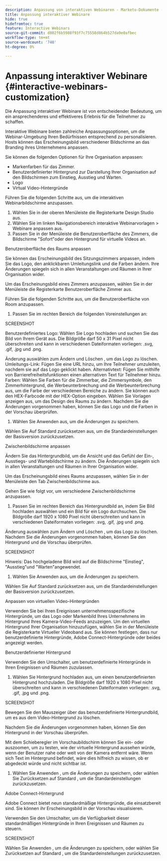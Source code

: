 ```yaml
---
description: Anpassung von interaktiven Webinaren - Marketo-Dokumente - Produktdokumentation
title: Anpassung interaktiver Webinare
hide: true
hidefromtoc: true
feature: Interactive Webinars
source-git-commit: d802f6b5988f93f7c75558d864b527da9e0afbec
workflow-type: tm+mt
source-wordcount: '748'
ht-degree: 0%

---
```


# Anpassung interaktiver Webinare {#interactive-webinars-customization}

Die Anpassung interaktiver Webinare ist von entscheidender Bedeutung, um ein ansprechenderes und effektiveres Erlebnis für die Teilnehmer zu schaffen.

Interaktive Webinare bieten zahlreiche Anpassungsoptionen, um die Webinar-Umgebung Ihren Bedürfnissen entsprechend zu personalisieren. Hosts können das Erscheinungsbild verschiedener Bildschirme an das Branding ihres Unternehmens anpassen.

Sie können die folgenden Optionen für Ihre Organisation anpassen:
* Markenfarben für das Zimmer.
* Benutzerdefinierter Hintergrund zur Darstellung Ihrer Organisation auf den Bildschirmen zum Einstieg, Ausstieg und Warten.
* Logo
* Virtual Video-Hintergründe

Führen Sie die folgenden Schritte aus, um die interaktiven Webinarbildschirme anzupassen.

1. Wählen Sie in der oberen Menüleiste die Registerkarte Design Studio aus.
1. Wählen Sie im linken Navigationsbereich interaktive Webinarvorlagen > Webinare anpassen aus.
1. Passen Sie in der Menüleiste die Benutzeroberfläche des Zimmers, die Bildschirme &quot;Sofort&quot;oder den Hintergrund für virtuelle Videos an.

Benutzeroberfläche des Raums anpassen

Sie können das Erscheinungsbild des Sitzungszimmers anpassen, indem Sie das Logo, den anklickbaren Umleitungslink und die Farben ändern. Ihre Änderungen spiegeln sich in allen Veranstaltungen und Räumen in Ihrer Organisation wider.

Um das Erscheinungsbild eines Zimmers anzupassen, wählen Sie in der Menüleiste die Registerkarte Benutzeroberfläche Zimmer aus.

Führen Sie die folgenden Schritte aus, um die Benutzeroberfläche von Room anzupassen.

1. Passen Sie im rechten Bereich die folgenden Voreinstellungen an:

SCREENSHOT

Benutzerdefiniertes Logo: Wählen Sie Logo hochladen und suchen Sie das Bild von Ihrem Gerät aus. Die Bildgröße darf 50 x 31 Pixel nicht überschreiten und kann in verschiedenen Dateiformaten vorliegen: .svg, .gif, .jpg und .png.

Änderung auswählen   zum Ändern und Löschen   , um das Logo zu löschen.
Umleitungs-Link: Fügen Sie eine URL hinzu, um Ihre Teilnehmer umzuleiten, nachdem sie auf das Logo geklickt haben.
Alternativtext: Fügen Sie mithilfe von Barrierefreiheitsfunktionen einen alternativen Text für Teilnehmer hinzu.
Farben: Wählen Sie Farben für die Zimmerbar, die Zimmersymbole, den Zimmerhintergrund, die Werbeunterbrechung und die Werbeunterbrechung aus, um die Farbe der verschiedenen Bereiche zu ändern.
Sie können auch den HEX-Farbcode mit der HEX-Option eingeben.
Wählen Sie Vorlagen anzeigen aus, um das Design des Raums zu ändern.
Nachdem Sie die Änderungen vorgenommen haben, können Sie das Logo und die Farben in der Vorschau überprüfen.

1. Wählen Sie Anwenden aus, um die Änderungen zu speichern.

Wählen Sie Auf Standard zurücksetzen aus, um die Standardeinstellungen der Basisversion zurückzusetzen.

Zwischenbildschirme anpassen

Ändern Sie das Hintergrundbild, um die Ansicht und das Gefühl der Ein-, Ausstiegs- und Wartebildschirme zu ändern. Die Änderungen spiegeln sich in allen Veranstaltungen und Räumen in Ihrer Organisation wider.

Um das Erscheinungsbild eines Raums anzupassen, wählen Sie in der Menüleiste den Tab Zwischenbildschirme aus.

Gehen Sie wie folgt vor, um verschiedene Zwischenbildschirme anzupassen.

1. Passen Sie im rechten Bereich das Hintergrundbild an, indem Sie Bild hochladen auswählen und ein Bild für ein Logo durchsuchen. Die Bildgröße darf 1920 x 1080 Pixel nicht überschreiten und kann in verschiedenen Dateiformaten vorliegen: .svg, .gif, .jpg und .png.

Änderung auswählen   zum Ändern und Löschen   , um das Logo zu löschen.
Nachdem Sie die Änderungen vorgenommen haben, können Sie den Hintergrund und die Vorschau überprüfen.

SCREENSHOT

Hinweis: Das hochgeladene Bild wird auf die Bildschirme &quot;Einstieg&quot;, &quot;Ausstieg&quot;und &quot;Warten&quot;angewendet.

1. Wählen Sie Anwenden aus, um die Änderungen zu speichern.

Wählen Sie Auf Standard zurücksetzen aus, um die Standardeinstellungen der Basisversion zurückzusetzen.

Anpassen von virtuellen Video-Hintergründen

Verwenden Sie bei Ihren Ereignissen unternehmensspezifische Hintergründe, um das Logo oder Markenbild Ihres Unternehmens im Hintergrund Ihres Kamera-Video-Feeds anzuzeigen. Um den virtuellen Hintergrund Ihrer Organisation hinzuzufügen, wählen Sie in der Menüleiste die Registerkarte Virtueller Videoband aus. Sie können festlegen, dass nur benutzerdefinierte Hintergründe, Adobe Connect-Hintergründe oder beides angezeigt werden.

Benutzerdefinierter Hintergrund

Verwenden Sie den Umschalter, um benutzerdefinierte Hintergründe in Ihren Ereignissen und Räumen zuzulassen.

1. Wählen Sie Hintergrund hochladen aus, um einen benutzerdefinierten Hintergrund hochzuladen. Die Bildgröße darf 1920 x 1080 Pixel nicht überschreiten und kann in verschiedenen Dateiformaten vorliegen: .svg, .gif, .jpg und .png.

SCREENSHOT

Bewegen Sie den Mauszeiger über das benutzerdefinierte Hintergrundbild, um es aus dem Video-Hintergrund zu löschen.

Nachdem Sie die Änderungen vorgenommen haben, können Sie den Hintergrund in der Vorschau überprüfen.

Mit dem Schieberegler im Vorschaubildschirm können Sie ein- oder auszoomen, um zu testen, wie der virtuelle Hintergrund aussehen würde, wenn der Benutzer nahe oder weit von der Kamera entfernt wäre. Wenn sich Text im Hintergrund befindet, wäre dies hilfreich zu wissen, ob er abgedeckt würde und nicht sichtbar ist.

1. Wählen Sie Anwenden , um die Änderungen zu speichern, oder wählen Sie Zurücksetzen auf Standard , um die Standardeinstellungen zurückzusetzen.

Adobe Connect-Hintergrund

Adobe Connect bietet neun standardmäßige Hintergründe, die einsatzbereit sind. Sie können ihr Erscheinungsbild in der Vorschau visualisieren.

Verwenden Sie den Umschalter, um die Verfügbarkeit dieser standardmäßigen Hintergründe in Ihren Ereignissen und Räumen zu steuern.

SCREENSHOT

Wählen Sie Anwenden , um die Änderungen zu speichern, oder wählen Sie Zurücksetzen auf Standard , um die Standardeinstellungen zurückzusetzen.
